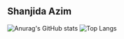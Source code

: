 ## Shanjida Azim 

![Anurag's GitHub stats](https://github-readme-stats.vercel.app/api?username=shanjida101&show_icons=true&theme=radical)  ![Top Langs](https://github-readme-stats.vercel.app/api/top-langs/?username=shanjida101&layout=compact)
